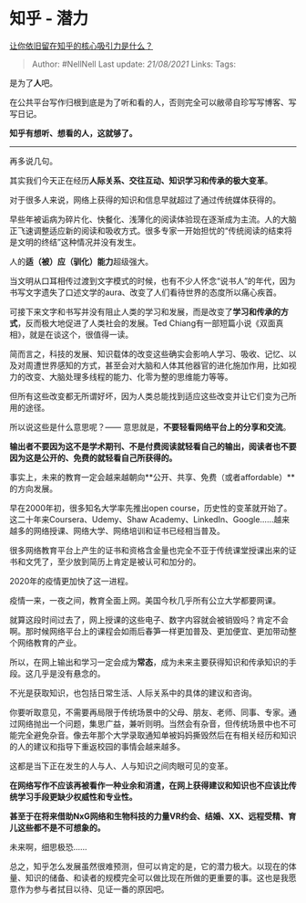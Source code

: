 # 知乎 - 潜力
[让你依旧留在知乎的核心吸引力是什么？](https://www.zhihu.com/question/338089319/answer/1407181238)

> Author: #NellNell
Last update: *21/08/2021*
Links:
Tags:

是为了**人**吧。

在公共平台写作归根到底是为了听和看的人，否则完全可以敝帚自珍写写博客、写写日记。

**知乎有想听、想看的人，这就够了。**

---

再多说几句。

其实我们今天正在经历**人际关系、交往互动、知识学习和传承的极大变革**。

对于很多人来说，网络上获得的知识和信息早就超过了通过传统媒体获得的。

早些年被诟病为碎片化、快餐化、浅薄化的阅读体验现在逐渐成为主流。人的大脑正飞速调整适应新的阅读和吸收方式。很多专家一开始担忧的“传统阅读的结束将是文明的终结”这种情况并没有发生。

人的**适（被）应（驯化）能力**超级强大。

当文明从口耳相传过渡到文字模式的时候，也有不少人怀念“说书人”的年代，因为书写文字遗失了口述文学的aura、改变了人们看待世界的态度所以痛心疾首。

可接下来文字和书写并没有阻止人类的学习和发展，而是改变了**学习和传承的方式**，反而极大地促进了人类社会的发展。Ted Chiang有一部短篇小说《双面真相》，就是在谈这个，很值得一读。

简而言之，科技的发展、知识载体的改变这些确实会影响人学习、吸收、记忆、以及对周遭世界感知的方式，甚至会对大脑和人体其他器官的进化施加作用，比如视力的改变、大脑处理多线程的能力、化零为整的思维能力等等。

但所有这些改变都无所谓好坏，因为人类总能找到适应这些改变并让它们变为己所用的途径。

所以说这些是什么意思呢？—— 意思就是，**不要轻看网络平台上的分享和交流**。

**输出者不要因为这不是学术期刊、不是付费阅读就轻看自己的输出，阅读者也不要因为这是公开的、免费的就轻看自己所获得的。**

事实上，未来的教育一定会越来越朝向**公开、共享、免费（或者affordable）**的方向发展。

早在2000年初，很多知名大学率先推出open course，历史性的变革就开始了。这二十年来Coursera、Udemy、Shaw Academy、LinkedIn、Google……越来越多的网络授课、网络大学、网络培训和证书已经相当普及。

很多网络教育平台上产生的证书和资格含金量也完全不亚于传统课堂授课出来的证书和文凭了，至少放到简历上肯定是被认可和加分的。

2020年的疫情更加快了这一进程。

疫情一来，一夜之间，教育全面上网。美国今秋几乎所有公立大学都要网课。

就算这段时间过去了，网上授课的这些电子、数字内容就会被销毁吗？肯定不会啊。那时候网络平台上的课程会如雨后春笋一样更加普及、更加便宜、更加带动整个网络教育的产业。

所以，在网上输出和学习一定会成为**常态**，成为未来主要获得知识和传承知识的手段。这几乎是没有悬念的。

不光是获取知识，也包括日常生活、人际关系中的具体的建议和咨询。

你要听取意见，不需要再局限于传统场景中的父母、朋友、老师、同事、专家。通过网络抛出一个问题，集思广益，兼听则明。当然会有杂音，但传统场景中也不可能完全避免杂音。像去年那个大学录取通知单被妈妈撕毁然后在有相关经历和知识的人的建议和指导下重返校园的事情会越来越多。

这都是当下正在发生的人与人、人与知识之间肉眼可见的变革。

**在网络写作不应该再被看作一种业余和消遣，在网上获得建议和知识也不应该比传统学习手段更缺少权威性和专业性。**

**甚至于在将来借助NxG网络和生物科技的力量VR约会、结婚、XX、远程受精、育儿这些都不是不可想象的。**

未来啊，细思极恐……

总之，知乎怎么发展虽然很难预测，但可以肯定的是，它的潜力极大。以现在的体量、知识的储备、和读者的规模完全可以做比现在所做的更重要的事。这也是我愿意作为参与者拭目以待、见证一番的原因吧。
